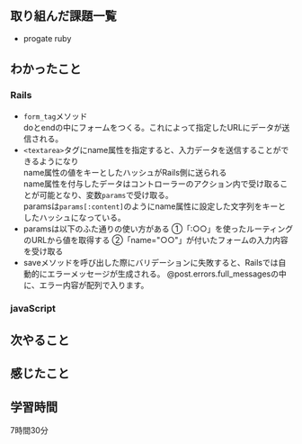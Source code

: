 ## 取り組んだ課題一覧
  - progate ruby

    
    
## わかったこと
### Rails
- `form_tag`メソッド  
  doとendの中にフォームをつくる。これによって指定したURLにデータが送信される。
- `<textarea>`タグにname属性を指定すると、入力データを送信することができるようになり  
name属性の値をキーとしたハッシュがRails側に送られる  
name属性を付与したデータはコントローラーのアクション内で受け取ることが可能となり、変数`params`で受け取る。  
paramsは`params[:content]`のようにname属性に設定した文字列をキーとしたハッシュになっている。
- paramsは以下のふた通りの使い方がある
①「:○○」を使ったルーティングのURLから値を取得する
②「name="○○"」が付いたフォームの入力内容を受け取る
- saveメソッドを呼び出した際にバリデーションに失敗すると、Railsでは自動的にエラーメッセージが生成される。
  @post.errors.full_messagesの中に、エラー内容が配列で入ります。

### javaScript

## 次やること


## 感じたこと



## 学習時間
7時間30分
